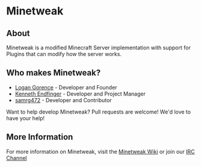 Minetweak
=========

About
-----

Minetweak is a modified Minecraft Server implementation with support for Plugins that can modify how the server works.

Who makes Minetweak?
--------------------
- [Logan Gorence](https://github.com/logangorence/) - Developer and Founder
- [Kenneth Endfinger](https://github.com/kaendfinger/) - Developer and Project Manager
- [samrg472](https://github.com/samrg472/) - Developer and Contributor

Want to help develop Minetweak? Pull requests are welcome! We'd love to have your help!

More Information
----------------

For more information on Minetweak, visit the [Minetweak Wiki](http://wiki.minetweak.org/) or join our [IRC Channel](http://wiki.minetweak.org/Main_Page#IRC)

